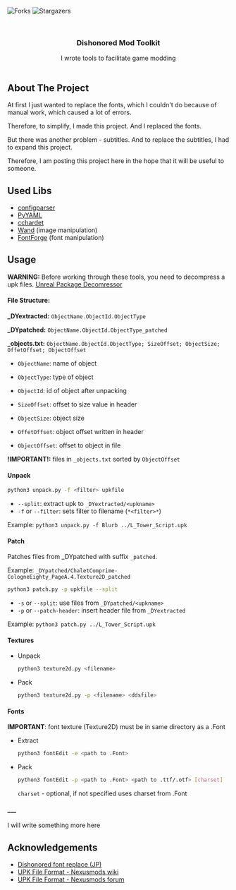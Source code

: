 ![Forks](https://img.shields.io/github/forks/deadYokai/dishonored-toolkit?style=social) ![Stargazers](https://img.shields.io/github/stars/deadYokai/dishonored-toolkit?style=social)

<br/>
<p align="center">
  <h3 align="center">Dishonored Mod Toolkit</h3>

  <p align="center">
    I wrote tools to facilitate game modding
    <br/>
    <br/>
  </p>
</p>


## About The Project

At first I just wanted to replace the fonts, which I couldn't do because of manual work, which caused a lot of errors.

Therefore, to simplify, I made this project. And I replaced the fonts.

But there was another problem - subtitles. And to replace the subtitles, I had to expand this project.

Therefore, I am posting this project here in the hope that it will be useful to someone.

## Used Libs

* [configparser](https://pypi.org/project/configparser/)
* [PyYAML](https://pypi.org/project/PyYAML/)
* [cchardet](https://pypi.org/project/cchardet/)
* [Wand](https://pypi.org/project/Wand/) (image manipulation)
* [FontForge](https://fontforge.org) (font manipulation)

## Usage

**WARNING:** Before working through these tools, you need to decompress a upk files.  [Unreal Package Decomressor](https://www.gildor.org/downloads)

#### File Structure:

**_DYextracted:** `ObjectName.ObjectId.ObjectType`

**_DYpatched:** `ObjectName.ObjectId.ObjectType_patched`

**_objects.txt:** `ObjectName.ObjectId.ObjectType; SizeOffset; ObjectSize; OffetOffset; ObjectOffset`
* `ObjectName`: name of object

* `ObjectType`: type of object

* `ObjectId`: id of object after unpacking

* `SizeOffset`: offset to size value in header

* `ObjectSize`: object size

* `OffetOffset`: object offset written in header

* `ObjectOffset`: offset to object in file

**!IMPORTANT!:** files in `_objects.txt` sorted by `ObjectOffset`

#### Unpack

```bash
python3 unpack.py -f <filter> upkfile
```
* `--split`: extract upk to `_DYextracted/<upkname>`
* `-f` or `--filter`: sets filter to filename (`*<filter>*`)

Example: `python3 unpack.py -f Blurb ../L_Tower_Script.upk`

#### Patch

Patches files from _DYpatched with suffix `_patched`.

Example: `_DYpatched/ChaletComprime-CologneEighty_PageA.4.Texture2D_patched`

```bash
python3 patch.py -p upkfile --split
```
* `-s` or `--split`: use files from `_DYpatched/<upkname>`
* `-p` or `--patch-header`: insert header file from `_DYextracted`

Example: `python3 patch.py ../L_Tower_Script.upk`

#### Textures

- Unpack
    ```bash
    python3 texture2d.py <filename>
    ```
- Pack
    ```bash
    python3 texture2d.py -p <filename> <ddsfile>
    ```

#### Fonts

**IMPORTANT**: font texture (Texture2D) must be in same directory as a .Font

- Extract
    ```bash
    python3 fontEdit -e <path to .Font>
    ```
- Pack
    ```bash
    python3 fontEdit -p <path to .Font> <path to .ttf/.otf> [charset]
    ```
    `charset` - optional, if not specified uses charset from .Font

#### ___

I will write something more here

## Acknowledgements

* [Dishonored font replace (JP)](https://awgsfoundry.com/blog-entry-549.html)
* [UPK File Format - Nexusmods wiki](https://wiki.nexusmods.com/index.php/UPK_File_Format_-_XCOM:EU_2012)
* [UPK File Format - Nexusmods forum](https://forums.nexusmods.com/index.php?/topic/1254328-upk-file-format/)


